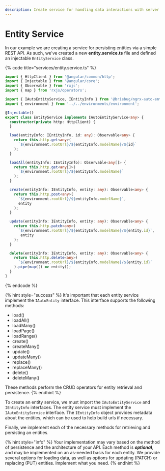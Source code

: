 ```yaml
---
description: Create service for handling data interactions with server
---
```


# Entity Service

In our example we are creating a service for persisting entities via a simple REST API. As such, we've created a new **entity.service.ts** file and defined an injectable `EntityService` class.

{% code title="services/entity.service.ts" %}
```typescript
import { HttpClient } from '@angular/common/http';
import { Injectable } from '@angular/core';
import { Observable } from 'rxjs';
import { map } from 'rxjs/operators';

import { IAutoEntityService, IEntityInfo } from '@briebug/ngrx-auto-entity';
import { environment } from '../../environments/environment';

@Injectable()
export class EntityService implements IAutoEntityService<any> {
  constructor(private http: HttpClient) {
  }

  load(entityInfo: IEntityInfo, id: any): Observable<any> {
    return this.http.get<any>(
      `${environment.rootUrl}/${entityInfo.modelName}/${id}`
    );
  }

  loadAll(entityInfo: IEntityInfo): Observable<any[]> {
    return this.http.get<any[]>(
      `${environment.rootUrl}/${entityInfo.modelName}`
    );
  }

  create(entityInfo: IEntityInfo, entity: any): Observable<any> {
    return this.http.post<any>(
      `${environment.rootUrl}/${entityInfo.modelName}`, 
      entity
    );
  }

  update(entityInfo: IEntityInfo, entity: any): Observable<any> {
    return this.http.patch<any>(
      `${environment.rootUrl}/${entityInfo.modelName}/${entity.id}`,
       entity
    );
  }

  delete(entityInfo: IEntityInfo, entity: any): Observable<any> {
    return this.http.delete<any>(
      `${environment.rootUrl}/${entityInfo.modelName}/${entity.id}`
    ).pipe(map(() => entity));
  }
}
```
{% endcode %}

{% hint style="success" %}
It's important that each entity service implement the `IAutoEntity` interface. This interface supports the following methods:

* load\(\)
* loadAll\(\)
* loadMany\(\)
* loadPage\(\)
* loadRange\(\)
* create\(\)
* createMany\(\)
* update\(\)
* updateMany\(\)
* replace\(\)
* replaceMany\(\)
* delete\(\)
* deleteMany\(\)

These methods perform the CRUD operators for entity retrieval and persistence. 
{% endhint %}

To create an entity service, we must import the `IAutoEntityService` and `IEntityInfo` interfaces. The entity service must implement the `IAutoEntityService` interface. The `IEntityInfo` object provides metadata about the entities, which can be used to help build urls if necessary.

Finally, we implement each of the necessary methods for retrieving and persisting an entities.

{% hint style="info" %}
Your implementation may vary based on the method of persistence and the architecture of your API. Each method is _**optional**_, and may be implemented on an as-needed basis for each entity. We provide several options for loading data, as well as options for updating \(PATCH\) or replacing \(PUT\) entities. Implement what you need.
{% endhint %}

